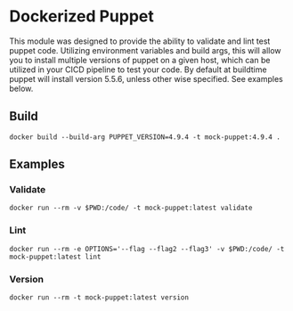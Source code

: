 # Dockerized Puppet
This module was designed to provide the ability to validate and lint test puppet code. Utilizing environment variables and build args, this will allow you to install multiple versions of puppet on a given host, which can be utilized in your CICD pipeline to test your code. By default at buildtime puppet will install version 5.5.6, unless other wise specified. See examples below.

## Build
```
docker build --build-arg PUPPET_VERSION=4.9.4 -t mock-puppet:4.9.4 .
```

## Examples
### Validate
```
docker run --rm -v $PWD:/code/ -t mock-puppet:latest validate
```
### Lint
```
docker run --rm -e OPTIONS='--flag --flag2 --flag3' -v $PWD:/code/ -t mock-puppet:latest lint
```
### Version
```
docker run --rm -t mock-puppet:latest version
```
